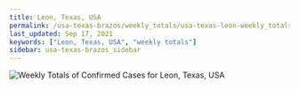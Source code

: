 ```yaml
---
title: Leon, Texas, USA
permalink: /usa-texas-brazos/weekly_totals/usa-texas-leon-weekly_totals.html
last_updated: Sep 17, 2021
keywords: ["Leon, Texas, USA", "weekly totals"]
sidebar: usa-texas-brazos_sidebar
---
```


![Weekly Totals of Confirmed Cases for Leon, Texas, USA](/covid_tracker/images/graphs/usa-texas-leon-weekly_totals_graph.png)
